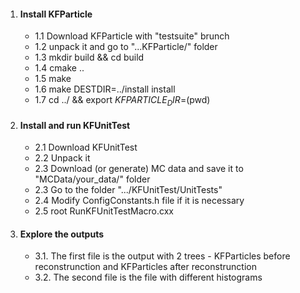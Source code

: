 1. #### Install KFParticle
     - 1.1 Download KFParticle with  "testsuite" brunch
     - 1.2 unpack it and go to "...KFParticle/" folder
     - 1.3 mkdir build && cd build
     - 1.4 cmake ..
     - 1.5 make
     - 1.6 make DESTDIR=../install install
     - 1.7 cd ../ && export $KFPARTICLE_DIR=$(pwd)

2. #### Install and run KFUnitTest
     - 2.1 Download KFUnitTest
     - 2.2 Unpack it
     - 2.3 Download (or generate) MC data and save it to "MCData/your_data/" folder
     - 2.3 Go to the folder ".../KFUnitTest/UnitTests"
     - 2.4 Modify ConfigConstants.h file if it is necessary
     - 2.5 root RunKFUnitTestMacro.cxx

3. #### Explore the outputs
     - 3.1. The first file is the output with 2 trees - KFParticles before reconstrunction and KFParticles after reconstrunction
     - 3.2. The second file is the file with different histograms
